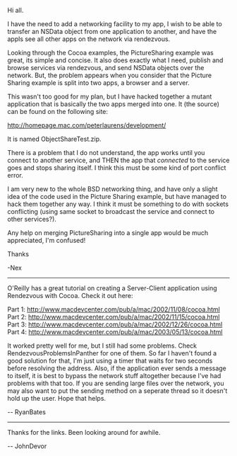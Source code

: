 Hi all.

I have the need to add a networking facility to my app, I wish to be able to transfer an NSData object from one application to another, and have the appls see all other apps on the network via rendezvous.

Looking through the Cocoa examples, the PictureSharing example was great, its simple and concise. It also does exactly what I need, publish and browse services via rendezvous, and send NSData objects over the network. But, the problem appears when you consider that the Picture Sharing example is split into two apps, a browser and a server.

This wasn't too good for my plan, but I have hacked together a mutant application that is basically the two apps merged into one. It (the source) can be found on the following site:

http://homepage.mac.com/peterlaurens/development/

It is named ObjectShareTest.zip.

There is a problem that I do not understand, the app works until you connect to another service, and THEN the app that *connected* to the service goes and stops sharing itself. I think this must be some kind of port conflict error. 

I am very new to the whole BSD networking thing, and have only a slight idea of the code used in the Picture Sharing example, but have managed to hack them together any way. I think it must be something to do with sockets conflicting (using same socket to broadcast the service and connect to other services?).

Any help on merging PictureSharing into a single app would be much appreciated, I'm confused!

Thanks

-Nex

----

O'Reilly has a great tutorial on creating a Server-Client application using Rendezvous with Cocoa. Check it out here:

Part 1: http://www.macdevcenter.com/pub/a/mac/2002/11/08/cocoa.html
Part 2: http://www.macdevcenter.com/pub/a/mac/2002/11/15/cocoa.html
Part 3: http://www.macdevcenter.com/pub/a/mac/2002/12/26/cocoa.html
Part 4: http://www.macdevcenter.com/pub/a/mac/2003/05/13/cocoa.html

It worked pretty well for me, but I still had some problems. Check RendezvousProblemsInPanther for one of them. So far I haven't found a good solution for that, I'm just using a timer that waits for two seconds before resolving the address. Also, if the application ever sends a message to itself, it is best to bypass the network stuff altogether because I've had problems with that too. If you are sending large files over the network, you may also want to put the sending method on a seperate thread so it doesn't hold up the user. Hope that helps.

-- RyanBates

----

Thanks for the links. Been looking around for awhile.

-- JohnDevor
